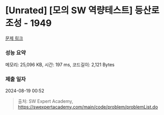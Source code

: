 # [Unrated] [모의 SW 역량테스트] 등산로 조성 - 1949 

[문제 링크](https://swexpertacademy.com/main/code/problem/problemDetail.do?contestProbId=AV5PoOKKAPIDFAUq) 

### 성능 요약

메모리: 25,096 KB, 시간: 197 ms, 코드길이: 2,121 Bytes

### 제출 일자

2024-08-19 00:52



> 출처: SW Expert Academy, https://swexpertacademy.com/main/code/problem/problemList.do